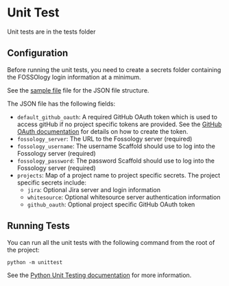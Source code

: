 # Unit Test

Unit tests are in the tests folder

## Configuration

Before running the unit tests, you need to create a secrets folder containing the FOSSOlogy login information at a minimum.

See the [sample file](./sample-scaffold-secrets.json) file for the JSON file structure.

The JSON file has the following fields:
* `default_github_oauth`: A required GitHub OAuth token which is used to access gitHub if no project specific tokens are provided.  See the [GitHub OAuth documentation](https://docs.github.com/en/developers/apps/building-oauth-apps/authorizing-oauth-apps) for details on how to create the token.
* `fossology_server`: The URL to the Fossology server (required)
* `fossology_username`: The username Scaffold should use to log into the Fossology server (required)
* `fossology_password`: The password Scaffold should use to log into the Fossology server (required)
* `projects`: Map of a project name to project specific secrets.  The project specific secrets include:
  * `jira`: Optional Jira server and login information
  * `whitesource`: Optional whitesource server authentication information
  * `github_oauth`: Optional project specific GitHub OAuth token

## Running Tests

You can run all the unit tests with the following command from the root of the project:

```
python -m unittest
```

See the [Python Unit Testing documentation](https://docs.python.org/3/library/unittest.html) for more information.